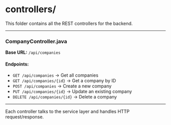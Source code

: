 # controllers/

This folder contains all the REST controllers for the backend.

---

### CompanyController.java

**Base URL:** `/api/companies`

#### Endpoints:
- `GET /api/companies` → Get all companies
- `GET /api/companies/{id}` → Get a company by ID
- `POST /api/companies` → Create a new company
- `PUT /api/companies/{id}` → Update an existing company
- `DELETE /api/companies/{id}` → Delete a company

---

Each controller talks to the service layer and handles HTTP request/response.
